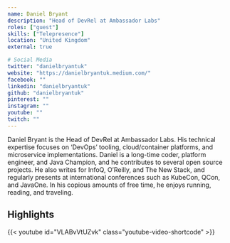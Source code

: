```yaml
---
name: Daniel Bryant
description: "Head of DevRel at Ambassador Labs"
roles: ["guest"]
skills: ["Telepresence"]
location: "United Kingdom"
external: true

# Social Media 
twitter: "danielbryantuk"
website: "https://danielbryantuk.medium.com/"
facebook: ""
linkedin: "danielbryantuk"
github: "danielbryantuk"
pinterest: ""
instagram: ""
youtube: ""
twitch: ""
---
```


<!-- markdownlint-disable MD041-->
Daniel Bryant is the Head of DevRel at Ambassador Labs. His technical expertise focuses on ‘DevOps’ tooling, cloud/container platforms, and microservice implementations. Daniel is a long-time coder, platform engineer, and Java Champion, and he contributes to several open source projects. He also writes for InfoQ, O’Reilly, and The New Stack, and regularly presents at international conferences such as KubeCon, QCon, and JavaOne. In his copious amounts of free time, he enjoys running, reading, and traveling.

<!--more-->

## Highlights

{{< youtube id="VLABvVtUZvk" class="youtube-video-shortcode" >}}

